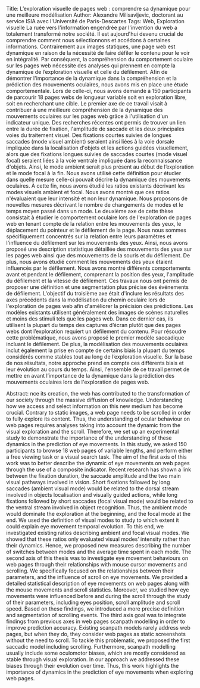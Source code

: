 Title: L’exploration visuelle de pages web : comprendre sa dynamique pour une meilleure modélisation
Author: Alexandre Milisavljevic, doctorant au service ISIA avec l'Université de Paris-Descartes
Tags: Web, Exploration visuelle 
La ruée vers l'information engendrée par l'invention du web a totalement transformé notre société. Il est aujourd'hui devenu crucial de comprendre comment nous sélectionnons et
accédons à certaines informations. Contrairement aux images statiques, une page web est dynamique en raison de la nécessité de faire défiler le contenu pour le voir en intégralité.
Par conséquent, la compréhension du comportement oculaire sur les pages web nécessite des analyses qui prennent en compte la dynamique de l’exploration visuelle et celle du défilement.
Afin de démontrer l'importance de la dynamique dans la compréhension et la prédiction des mouvements oculaires, nous avons mis en place une étude comportementale. Lors de celle-ci,
nous avons demandé à 150 participants de parcourir 18 pages webs de longueur variable soit en exploration libre, soit en recherchant une cible. Le premier axe de ce travail visait à contribuer à
une meilleure compréhension de la dynamique des mouvements oculaires sur les pages web grâce à l'utilisation d'un indicateur unique. Des recherches récentes ont permis de trouver un lien entre
la durée de fixation, l'amplitude de saccade et les deux principales voies du traitement visuel. Des fixations courtes suivies de longues saccades (mode visuel ambient) seraient ainsi liées à
la voie dorsale impliquée dans la localisation d'objets et les actions guidées visuellement, alors que des fixations longues suivies de saccades courtes (mode visuel focal) seraient liées à la voie
ventrale impliquée dans la reconnaissance d'objets. Ainsi, le mode ambient serait plus présent au début de l’exploration et le mode focal à la fin. Nous avons utilisé cette définition pour étudier
dans quelle mesure celle-ci pouvait décrire la dynamique des mouvements oculaires. À cette fin, nous avons étudié les ratios existants décrivant les modes visuels ambient et focal. Nous avons
montré que ces ratios n'évaluaient que leur intensité et non leur dynamique. Nous proposons de nouvelles mesures décrivant le nombre de changements de modes et le temps moyen passé
dans un mode. Le deuxième axe de cette thèse consistait à étudier le comportement oculaire lors de l'exploration de pages web en tenant compte de la relation entre les mouvements des
yeux, le déplacement du pointeur et le défilement de la page. Nous nous sommes spécifiquement concentrés sur la relation entre leurs paramètres et l'influence du défilement sur les mouvements
des yeux. Ainsi, nous avons proposé une description statistique détaillée des mouvements des yeux sur les pages web ainsi que des mouvements de la souris et du défilement. De plus, nous
avons étudié comment les mouvements des yeux étaient influencés par le défilement. Nous avons montré différents comportements avant et pendant le défilement, comprenant la position des
yeux, l'amplitude du défilement et la vitesse de défilement. Ces travaux nous ont permis de proposer une définition et une segmentation plus précise des événements de défilement. L'objectif
du troisième axe était d'inclure les résultats des axes précédents dans la modélisation du chemin oculaire lors de l'exploration de pages web afin d'améliorer la précision des prédictions. Les
modèles existants utilisent généralement des images de scènes naturelles et moins des stimuli tels que les pages web. Dans ce dernier cas, ils utilisent la plupart du temps des captures d’écran
plutôt que des pages webs dont l’exploration requiert un défilement du contenu. Pour résoudre cette problématique, nous avons proposé le premier modèle saccadique incluant le défilement. De
plus, la modélisation des mouvements oculaires inclut également la prise en compte de certains biais la plupart du temps considérés comme stables tout au long de l’exploration visuelle. Sur
la base de nos résultats, notre approche prend en compte ces différents biais et leur évolution au cours du temps. Ainsi, l'ensemble de ce travail permet de mettre en avant l’importance de la
dynamique dans la prédiction des mouvements oculaires lors de l'exploration de pages web.

Abstract: nce its creation, the web has contributed to the transformation of our society through the massive diffusion of knowledge. Understanding how we access and select information
on this new medium has become crucial. Contrary to static images, a web page needs to be scrolled in order to fully explore its content. Thus, the understanding of ocular behaviour
on web pages requires analyses taking into account the dynamic from the visual exploration and the scroll. Therefore, we set up an experimental study to demonstrate the importance of
the understanding of these dynamics in the prediction of eye movements. In this study, we asked 150 participants to browse 18 web pages of variable lengths, and perform either a free
viewing task or a visual search task. The aim of the first axis of this work was to better describe the dynamic of eye movements on web pages through the use of a composite indicator. Recent
research has shown a link between the fixation duration, the saccade amplitude and the two main visual pathways involved in vision. Short fixations followed by long saccades (ambient visual
mode) would be related to the dorsal stream involved in objects localisation and visually guided actions, while long fixations followed by short saccades (focal visual mode) would be related to
the ventral stream involved in object recognition. Thus, the ambient mode would dominate the exploration at the beginning, and the focal mode at the end. We used the definition of visual
modes to study to which extent it could explain eye movement temporal evolution. To this end, we investigated existing ratios describing ambient and focal visual modes. We showed that these
ratios only evaluated visual modes’ intensity rather than their dynamics. Hence, we proposed new measures describing the number of switches between modes and the average time spent in each
mode. The second axis of this thesis was to investigate eye movement behaviours on web pages through their relationships with mouse cursor movements and scrolling. We specifically focused
on the relationships between their parameters, and the influence of scroll on eye movements. We provided a detailed statistical description of eye movements on web pages along with the mouse
movements and scroll statistics. Moreover, we studied how eye movements were influenced before and during the scroll through the study of their parameters, including eyes position, scroll
amplitude and scroll speed. Based on these findings, we introduced a more precise definition and segmentation of scrolling events. The third axis goal was to integrate findings from previous
axes in web pages scanpath modelling in order to improve prediction accuracy. Existing scanpath models rarely address web pages, but when they do, they consider web pages as static screenshots
without the need to scroll. To tackle this problematic, we proposed the first saccadic model including scrolling. Furthermore, scanpath modelling usually include some oculomotor biases,
which are mostly considered as stable through visual exploration. In our approach we addressed these biases through their evolution over time. Thus, this work highlights the importance of
dynamics in the prediction of eye movements when exploring web pages.